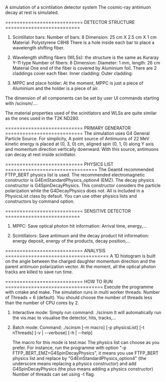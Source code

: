 A simulation of a scintilation detector system
The cosmic-ray antimuon decay at rest is simulated.

=========================== DETECTOR STRUCTURE ==========================
1. Scintillator bars:
	Number of bars: 8
	Dimension: 25 cm X 2.5 cm X 1 cm
	Material: Polystyrene C8H8
	There is a hole inside each bar to place a wavelength shifting fiber.
	
2. Wavelength shifting fibers (WLSs): the structure is the same as Kuraray Y-11 type
	Number of fibers: 8
	Dimension: Diameter: 1 mm, length: 26 cm
	Material
	One end of the fiber is covered by Aluminium foil.
	There are 2 claddings cover each fiber.
	Inner cladding:
	Outer cladding:
	
3. MPPC and place holder:
	At the moment, MPPC is just a piece of Aluminium and the holder is a piece of air.
	
The dimension of all components can be set by user UI commands starting with /scinsm/....
	
The material properties used of the scinitlators and WLSs are quite similar as the ones used in the T2K ND280.
	
=========================== PRIMARY GENERATOR ===========================
The simulation uses G4 General Particle Source.
For simplicity, A point source of Antimuons of 22 MeV kinetic energy is placed at (0, 3, 0) cm, aligned spin (0, 1, 0) along Y axis and momentum direction vertically downward. With this source, antimuons can decay at rest inside scinitlator.

=========================== PHYSICS LIST ================================
The Geant4 recommended FTFP_BERT physics list is used. The recommended electromagnetic constructor is G4EmStandardPhysics_option4 (EMZ).
The decay physics constructor is G4SpinDecayPhysics. This constructor considers the particle polarization while the G4DecayPhysics does not.
All is included in a PhysicsList class by default.
You can use other physics lists and constructors by command option.

=========================== SENSITIVE DETECTOR ==========================
1. MPPC: Save optical photon hit information: Arrival time, energy,...

2. Scintillators: Save antimuon and the decay product hit information: energy deposit, energy of the products, decay position,...

=========================== ANALYSIS ====================================
A 1D histogram is built on the angle between the charged daughter momentum direction and the parent antimuon polarization vector.
At the moment, all the optical photon tracks are killed to save run time.

=========================== HOW TO RUN ==================================
Execute the programme with cmake and make.
The simulation runs in multi worker threads. Number of Threads = 6 (default). You should choose the number of threads less than the number of CPU cores by 2.

1. Interactive mode:
	Simply run command: ./scinsm
	It will automatically run the vis.mac to visualise the detector, hits, tracks,...
	
2. Batch mode:
	Command: ./scinsm [-m macro] [-p physicsList] [-t nThreads] [-v | --verbose] [-h | --help]
	
	The macro for this mode is test.mac
	The physics list can choose as you prefer. For instance, run the programme with option "-p FTFP_BERT_EMZ+G4SpinDecayPhysics", it means you use FTFP\_BERT physics list and replace by "G4EmStandardPhysics_option4" (the underscore means replacing a physics constructor) and add G4SpinDecayPhysics (the plus means adding a physics constructor)
	Number of threads can set using -t flag.
